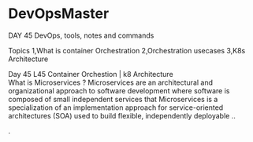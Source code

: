 # DevOpsMaster
DAY 45
DevOps, tools, notes and  commands 

Topics       1,What is container Orchestration 
             2,Orchestration usecases
             3,K8s Architecture 
           
Day 45 L45 Container Orchestion | k8 Architecture  
What is Microservices ? Microservices are an architectural and organizational approach to software development where software is composed of small independent services that Microservices is a specialization of an implementation approach for service-oriented architectures (SOA) used to build flexible, independently deployable ..

.
